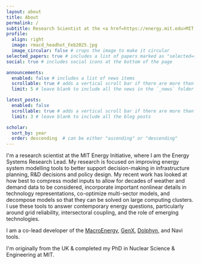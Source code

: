 ```yaml
---
layout: about
title: About
permalink: /
subtitle: Research Scientist at the <a href=https://energy.mit.edu>MIT Energy Initiative</a>
profile:
  align: right
  image: rmacd_headhot_Feb2025.jpg
  image_circular: false # crops the image to make it circular
selected_papers: true # includes a list of papers marked as "selected={true}"
social: true # includes social icons at the bottom of the page

announcements:
  enabled: false # includes a list of news items
  scrollable: true # adds a vertical scroll bar if there are more than 3 news items
  limit: 5 # leave blank to include all the news in the `_news` folder

latest_posts:
  enabled: false
  scrollable: true # adds a vertical scroll bar if there are more than 3 new posts items
  limit: 3 # leave blank to include all the blog posts

scholar:
  sort_by: year
  order: descending  # can be either "ascending" or "descending"
---
```


I'm a research scientist at the MIT Energy Initiative, where I am the Energy Systems Research Lead. My research is focused on improving energy system modelling tools to better support decision-making in infrastructure planning, R&D decisions and policy design. My recent work has looked at how best to compress model inputs to allow for decades of weather and demand data to be considered, incorporate important nonlinear details in technology representations, co-optimize multi-sector models, and decompose models so that they can be solved on large computing clusters. I use these tools to answer contemporary energy questions, particularly around grid reliability, intersectoral coupling, and the role of emerging technologies.

I am a co-lead developer of the [MacroEnergy](https://github.com/macroenergy/MacroEnergy.jl), [GenX](https://github.com/GenXProject/GenX.jl), [Dolphyn](https://github.com/macroenergy/Dolphyn.jl), and Navi tools.

I'm originally from the UK & completed my PhD in Nuclear Science & Engineering at MIT.
